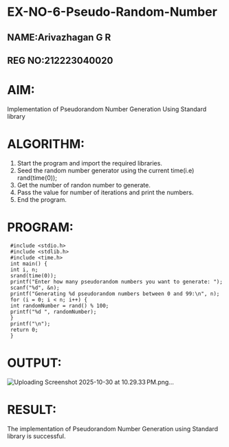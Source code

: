 # EX-NO-6-Pseudo-Random-Number

## NAME:Arivazhagan G R
## REG NO:212223040020


# AIM: 

Implementation of Pseudorandom Number Generation Using Standard library


# ALGORITHM:

1) Start the program and import the required libraries.
2) Seed the random number generator using the current time(i.e)
rand(time(0));
3) Get the number of randon number to generate.
4) Pass the value for number of iterations and print the numbers.
5) End the program.


# PROGRAM:
```
 #include <stdio.h>
 #include <stdlib.h>
 #include <time.h>
 int main() {
 int i, n;
 srand(time(0));
 printf("Enter how many pseudorandom numbers you want to generate: ");
 scanf("%d", &n);
 printf("Generating %d pseudorandom numbers between 0 and 99:\n", n);
 for (i = 0; i < n; i++) {
 int randomNumber = rand() % 100;
 printf("%d ", randomNumber);
 }
 printf("\n");
 return 0;
 }
```


# OUTPUT:

![Uploading Screenshot 2025-10-30 at 10.29.33 PM.png…]()



# RESULT:
The implementation of Pseudorandom Number Generation using Standard library is successful.
